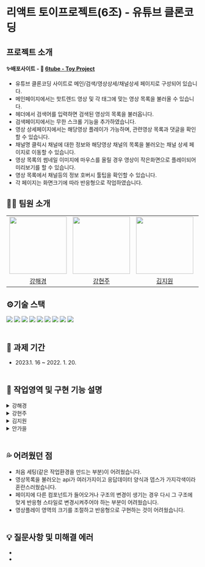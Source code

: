 # 리액트 토이프로젝트(6조) - 유튜브 클론코딩

## 프로젝트 소개

#### ✨배포사이트 - 🔗 [6tube - Toy Project](https://6tube.netlify.app/)

- 유튜브 클론코딩 사이트로 메인/검색/영상상세/채널상세 페이지로 구성되어 있습니다.
- 메인페이지에서는 핫트렌드 영상 및 각 태그에 맞는 영상 목록을 불러올 수 있습니다.
- 헤더에서 검색어를 입력하면 검색된 영상의 목록을 불러옵니다.
- 검색페이지에서는 무한 스크롤 기능을 추가하였습니다.
- 영상 상세페이지에서는 해당영상 플레이가 가능하며, 관련영상 목록과 댓글을 확인할 수 있습니다.
- 채널명 클릭시 채널에 대한 정보와 해당영상 채널의 목록을 불러오는 채널 상세 페이지로 이동할 수 있습니다.
- 영상 목록의 썸네일 이미지에 마우스를 올릴 경우 영상이 작은화면으로 플레이되어 미리보기를 할 수 있습니다.
- 영상 목록에서 채널등의 정보 호버시 툴팁을 확인할 수 있습니다.
- 각 페이지는 화면크기에 따라 반응형으로 작업하였습니다.

## 👩‍💻 팀원 소개

<table>
  <tbody>
    <tr>
  <td align="center"><a href="https://github.com/hae9"><img src="https://avatars.githubusercontent.com/u/108416023?v=4" width="150px;" /></a></td>
  <td align="center"><a href="https://github.com/iziz9"><img src="https://avatars.githubusercontent.com/u/106734517?v=4" width="150px;" /></a></td>
  <td align="center"><a href="https://github.com/zwonkim"><img src="https://avatars.githubusercontent.com/u/103507999?v=4" width="150px;" /></a></td>
  <td align="center"><a href="https://github.com/autumnly1007"><img src="https://avatars.githubusercontent.com/u/87680906?v=4" width="150px;" /></a></td>
  </tr>
  <tr>
  <td align="center"><a href="https://github.com/hae9">강해경</a></td>
  <td align="center"><a href="https://github.com/iziz9">강현주</a></td>
  <td align="center"><a href="https://github.com/zwonkim">김지원</a></td>
  <td align="center"><a href="https://github.com/autumnly1007">안가을</a></td>
 </tr>
  </tbody>
</table>

## ⚙기술 스택

<div>
<img src="https://img.shields.io/badge/React-61DAFB?style=for-the-badge&logo=React&logoColor=black">
<img src="https://img.shields.io/badge/vite-646CFF?style=for-the-badge&logo=vite&logoColor=white">
<img src="https://img.shields.io/badge/Axios-5A29E4?style=for-the-badge&logo=Axios&logoColor=white">
<img src="https://img.shields.io/badge/tailwind css-06B6D4?style=for-the-badge&logo=tailwindcss&logoColor=white">
<img src="https://img.shields.io/badge/github-181717?style=for-the-badge&logo=github&logoColor=white">
<img src="https://img.shields.io/badge/netlify-00C7B7?style=for-the-badge&logo=netlify&logoColor=white">
<img src="https://img.shields.io/badge/.env-ECD53F?style=for-the-badge&logo=dotenv&logoColor=black">
<img src="https://img.shields.io/badge/prettier-F7B93E?style=for-the-badge&logo=prettier&logoColor=black">
<img src="https://img.shields.io/badge/eslint-4B32C3?style=for-the-badge&logo=eslint&logoColor=white">
<br /><br />
</div>

## 📆 과제 기간

- 2023.1. 16 ~ 2022. 1. 20.
  <br/><br/>

## 📌 작업영역 및 구현 기능 설명

<details><summary>강해경</summary>
<br/>
<ul>
<li><b>헤더와 사이드바</b>
<br/>
반응형 디자인에 초점을 맞춰 헤더와 사이드바를 구현했습니다.
</li>
<li><b>상세페이지 동영상 플레이 구간</b>
<br/>
iframe태그를 이용해 해당영상을 플레이하고 채널과 영상에 대한 정보를 화면에 출력했습니다.</li>
<li><b>메인페이지 태그별 버튼</b>
<br/>
메인페이지에서 해당 태그별 영상목록을 불러올 수 있는 버튼을 구현했습니다. '전체'와 '최근업로드된동영상' 클릭시에는 핫트렌드 영상을 불러오고 이 외 버튼은 해당내용을 검색했을 경우 나오는 영상목록을 출력해 줍니다.
</li>
</ul>
  <h4>

</details>
<details><summary>강현주</summary>
*Write here!*
</details>
<details><summary>김지원</summary>
*Write here!*
</details>
<details><summary>안가을</summary>
*Write here!*
</details>
  <br/>

## 💦 어려웠던 점

- 처음 세팅(같은 작업환경을 만드는 부분)이 어려웠습니다.
- 영상목록을 불러오는 api가 여러가지이고 응답데이터 양식과 뎁스가 가지각색이라 혼란스러웠습니다.
- 페이지에 다른 컴포넌트가 들어오거나 구조의 변경이 생기는 경우 다시 그 구조에 맞게 반응형 스타일로 변경시켜주어야 하는 부분이 어려웠습니다.
- 영상플레이 영역의 크기를 조절하고 반응형으로 구현하는 것이 어려웠습니다.
  <br/><br/>

## 💡 질문사항 및 미해결 에러

-
-

